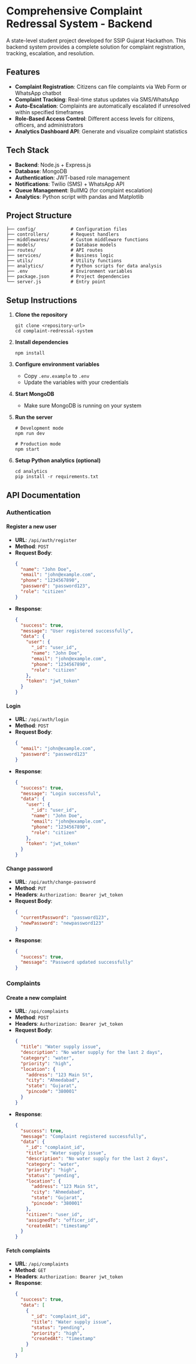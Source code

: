 # Comprehensive Complaint Redressal System - Backend

A state-level student project developed for SSIP Gujarat Hackathon. This backend system provides a complete solution for complaint registration, tracking, escalation, and resolution.

## Features

- **Complaint Registration**: Citizens can file complaints via Web Form or WhatsApp chatbot
- **Complaint Tracking**: Real-time status updates via SMS/WhatsApp
- **Auto-Escalation**: Complaints are automatically escalated if unresolved within specified timeframes
- **Role-Based Access Control**: Different access levels for citizens, officers, and administrators
- **Analytics Dashboard API**: Generate and visualize complaint statistics

## Tech Stack

- **Backend**: Node.js + Express.js
- **Database**: MongoDB
- **Authentication**: JWT-based role management
- **Notifications**: Twilio (SMS) + WhatsApp API
- **Queue Management**: BullMQ (for complaint escalation)
- **Analytics**: Python script with pandas and Matplotlib

## Project Structure

```
├── config/             # Configuration files
├── controllers/        # Request handlers
├── middlewares/        # Custom middleware functions
├── models/             # Database models
├── routes/             # API routes
├── services/           # Business logic
├── utils/              # Utility functions
├── analytics/          # Python scripts for data analysis
├── .env                # Environment variables
├── package.json        # Project dependencies
└── server.js           # Entry point
```

## Setup Instructions

1. **Clone the repository**
   ```
   git clone <repository-url>
   cd complaint-redressal-system
   ```

2. **Install dependencies**
   ```
   npm install
   ```

3. **Configure environment variables**
   - Copy `.env.example` to `.env`
   - Update the variables with your credentials

4. **Start MongoDB**
   - Make sure MongoDB is running on your system

5. **Run the server**
   ```
   # Development mode
   npm run dev
   
   # Production mode
   npm start
   ```

6. **Setup Python analytics (optional)**
   ```
   cd analytics
   pip install -r requirements.txt
   ```

## API Documentation

### Authentication

#### Register a new user
- **URL**: `/api/auth/register`
- **Method**: `POST`
- **Request Body**:
  ```json
  {
    "name": "John Doe",
    "email": "john@example.com",
    "phone": "1234567890",
    "password": "password123",
    "role": "citizen"
  }
  ```
- **Response**:
  ```json
  {
    "success": true,
    "message": "User registered successfully",
    "data": {
      "user": {
        "_id": "user_id",
        "name": "John Doe",
        "email": "john@example.com",
        "phone": "1234567890",
        "role": "citizen"
      },
      "token": "jwt_token"
    }
  }
  ```

#### Login
- **URL**: `/api/auth/login`
- **Method**: `POST`
- **Request Body**:
  ```json
  {
    "email": "john@example.com",
    "password": "password123"
  }
  ```
- **Response**:
  ```json
  {
    "success": true,
    "message": "Login successful",
    "data": {
      "user": {
        "_id": "user_id",
        "name": "John Doe",
        "email": "john@example.com",
        "phone": "1234567890",
        "role": "citizen"
      },
      "token": "jwt_token"
    }
  }
  ```

#### Change password
- **URL**: `/api/auth/change-password`
- **Method**: `PUT`
- **Headers**: `Authorization: Bearer jwt_token`
- **Request Body**:
  ```json
  {
    "currentPassword": "password123",
    "newPassword": "newpassword123"
  }
  ```
- **Response**:
  ```json
  {
    "success": true,
    "message": "Password updated successfully"
  }
  ```

### Complaints

#### Create a new complaint
- **URL**: `/api/complaints`
- **Method**: `POST`
- **Headers**: `Authorization: Bearer jwt_token`
- **Request Body**:
  ```json
  {
    "title": "Water supply issue",
    "description": "No water supply for the last 2 days",
    "category": "water",
    "priority": "high",
    "location": {
      "address": "123 Main St",
      "city": "Ahmedabad",
      "state": "Gujarat",
      "pincode": "380001"
    }
  }
  ```
- **Response**:
  ```json
  {
    "success": true,
    "message": "Complaint registered successfully",
    "data": {
      "_id": "complaint_id",
      "title": "Water supply issue",
      "description": "No water supply for the last 2 days",
      "category": "water",
      "priority": "high",
      "status": "pending",
      "location": {
        "address": "123 Main St",
        "city": "Ahmedabad",
        "state": "Gujarat",
        "pincode": "380001"
      },
      "citizen": "user_id",
      "assignedTo": "officer_id",
      "createdAt": "timestamp"
    }
  }
  ```

#### Fetch complaints
- **URL**: `/api/complaints`
- **Method**: `GET`
- **Headers**: `Authorization: Bearer jwt_token`
- **Response**:
  ```json
  {
    "success": true,
    "data": [
      {
        "_id": "complaint_id",
        "title": "Water supply issue",
        "status": "pending",
        "priority": "high",
        "createdAt": "timestamp"
      }
    ]
  }
  ```

